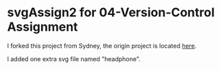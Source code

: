 # svgAssign2 for 04-Version-Control Assignment 

I forked this project from Sydney, the origin project is located [here](https://github.com/sydneymai/svgAssign2).

I added one extra svg file named "headphone".
